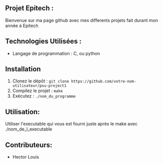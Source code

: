 ## Projet Epitech :

Bienvenue sur ma page github avec mes differents projets fait durant mon année à Epitech

## Technologies Utilisées :
- Langage de programmation : C, ou python

## Installation
1. Clonez le dépôt : `git clone https://github.com/votre-nom-utilisateur/psu-project1`
2. Compilez le projet : `make`
3. Exécutez : `./nom_du_programme`

## Utilisation:
Utiliser l'executable qui vous est fourni juste après le make avec ./nom_de_l_executable

## Contributeurs:
- Hector Louis
